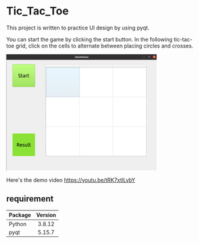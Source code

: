 
# Tic_Tac_Toe

This project is written to practice UI design by using pyqt. 

You can start the game by clicking the start button. In the following tic-tac-toe grid, click on the cells to alternate between placing circles and crosses.


![測試](https://github.com/dabanshaw/Tic_Tac_Toe/blob/main/surface.png "result")

Here's the demo video https://youtu.be/tRK7xtlLvbY

## requirement
| Package       | Version       |
| ------------- |:-------------:|
| Python        | 3.8.12        |
| pyqt          | 5.15.7        |
